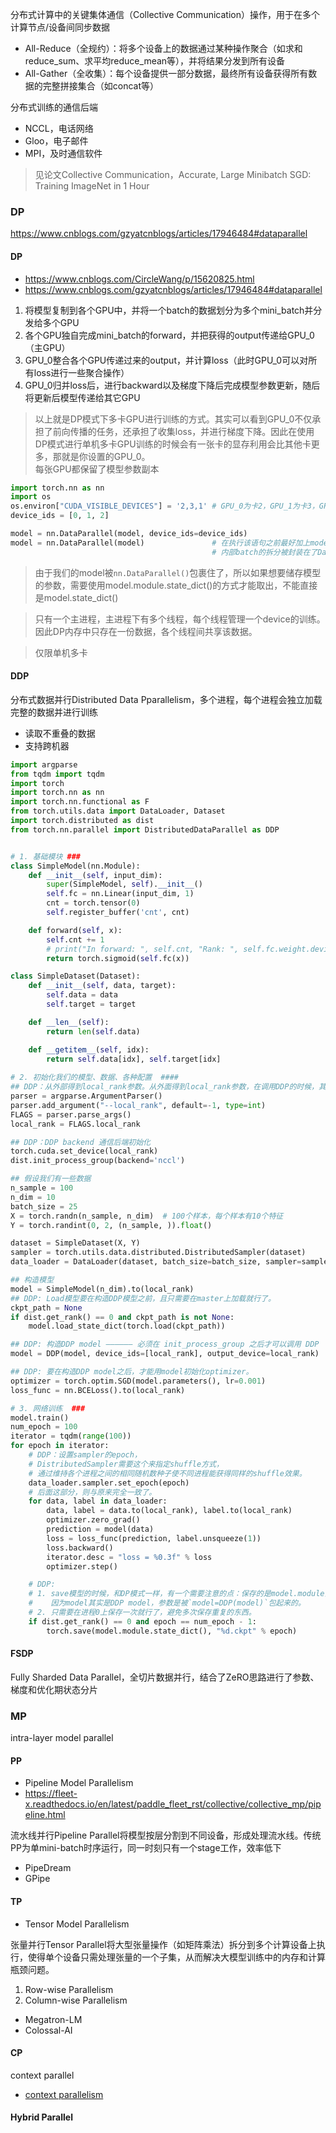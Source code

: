 分布式计算中的关键集体通信（Collective Communication）操作，用于在多个计算节点/设备间同步数据

- All-Reduce（全规约）：将多个设备上的数据通过某种操作聚合（如求和reduce_sum、求平均reduce_mean等），并将结果分发到所有设备
- All-Gather（全收集）：每个设备提供一部分数据，最终所有设备获得所有数据的完整拼接集合（如concat等）

分布式训练的通信后端  

- NCCL，电话网络
- Gloo，电子邮件
- MPI，及时通信软件

> 见论文Collective Communication，Accurate, Large Minibatch SGD: Training ImageNet in 1 Hour

### DP
https://www.cnblogs.com/gzyatcnblogs/articles/17946484#dataparallel

#### DP
- https://www.cnblogs.com/CircleWang/p/15620825.html
- https://www.cnblogs.com/gzyatcnblogs/articles/17946484#dataparallel

1. 将模型复制到各个GPU中，并将一个batch的数据划分为多个mini_batch并分发给多个GPU
2. 各个GPU独自完成mini_batch的forward，并把获得的output传递给GPU_0（主GPU）
3. GPU_0整合各个GPU传递过来的output，并计算loss（此时GPU_0可以对所有loss进行一些聚合操作）
4. GPU_0归并loss后，进行backward以及梯度下降后完成模型参数更新，随后将更新后模型传递给其它GPU

> 以上就是DP模式下多卡GPU进行训练的方式。其实可以看到GPU_0不仅承担了前向传播的任务，还承担了收集loss，并进行梯度下降。因此在使用DP模式进行单机多卡GPU训练的时候会有一张卡的显存利用会比其他卡更多，那就是你设置的GPU_0。  
> 每张GPU都保留了模型参数副本


```python
import torch.nn as nn
import os
os.environ["CUDA_VISIBLE_DEVICES"] = '2,3,1' # GPU_0为卡2，GPU_1为卡3，GPU_3为卡1
device_ids = [0, 1, 2]

model = nn.DataParallel(model, device_ids=device_ids)
model = nn.DataParallel(model)               # 在执行该语句之前最好加上model.cuda(),保证模型存在GPU上
                                             # 内部batch的拆分被封装在了DataParallel模块中
```
> 由于我们的model被`nn.DataParallel()`包裹住了，所以如果想要储存模型的参数，需要使用model.module.state_dict()的方式才能取出，不能直接是model.state_dict()  

> 只有一个主进程，主进程下有多个线程，每个线程管理一个device的训练。因此DP内存中只存在一份数据，各个线程间共享该数据。  

> 仅限单机多卡
#### DDP
分布式数据并行Distributed Data Pparallelism，多个进程，每个进程会独立加载完整的数据并进行训练

- 读取不重叠的数据
- 支持跨机器


```python
import argparse
from tqdm import tqdm
import torch
import torch.nn as nn
import torch.nn.functional as F
from torch.utils.data import DataLoader, Dataset
import torch.distributed as dist
from torch.nn.parallel import DistributedDataParallel as DDP


# 1. 基础模块 ### 
class SimpleModel(nn.Module):
    def __init__(self, input_dim):
        super(SimpleModel, self).__init__()
        self.fc = nn.Linear(input_dim, 1)
        cnt = torch.tensor(0)
        self.register_buffer('cnt', cnt)

    def forward(self, x):
        self.cnt += 1
        # print("In forward: ", self.cnt, "Rank: ", self.fc.weight.device)
        return torch.sigmoid(self.fc(x))

class SimpleDataset(Dataset):
    def __init__(self, data, target):
        self.data = data
        self.target = target

    def __len__(self):
        return len(self.data)

    def __getitem__(self, idx):
        return self.data[idx], self.target[idx]
    
# 2. 初始化我们的模型、数据、各种配置  ####
## DDP：从外部得到local_rank参数。从外面得到local_rank参数，在调用DDP的时候，其会自动给出这个参数
parser = argparse.ArgumentParser()
parser.add_argument("--local_rank", default=-1, type=int)
FLAGS = parser.parse_args()
local_rank = FLAGS.local_rank

## DDP：DDP backend 通信后端初始化
torch.cuda.set_device(local_rank)
dist.init_process_group(backend='nccl')

## 假设我们有一些数据
n_sample = 100
n_dim = 10
batch_size = 25
X = torch.randn(n_sample, n_dim)  # 100个样本，每个样本有10个特征
Y = torch.randint(0, 2, (n_sample, )).float()

dataset = SimpleDataset(X, Y)
sampler = torch.utils.data.distributed.DistributedSampler(dataset)
data_loader = DataLoader(dataset, batch_size=batch_size, sampler=sampler)

## 构造模型
model = SimpleModel(n_dim).to(local_rank)
## DDP: Load模型要在构造DDP模型之前，且只需要在master上加载就行了。
ckpt_path = None
if dist.get_rank() == 0 and ckpt_path is not None:
    model.load_state_dict(torch.load(ckpt_path))

## DDP: 构造DDP model —————— 必须在 init_process_group 之后才可以调用 DDP
model = DDP(model, device_ids=[local_rank], output_device=local_rank)

## DDP: 要在构造DDP model之后，才能用model初始化optimizer。
optimizer = torch.optim.SGD(model.parameters(), lr=0.001)
loss_func = nn.BCELoss().to(local_rank)

# 3. 网络训练  ###
model.train()
num_epoch = 100
iterator = tqdm(range(100))
for epoch in iterator:
    # DDP：设置sampler的epoch，
    # DistributedSampler需要这个来指定shuffle方式，
    # 通过维持各个进程之间的相同随机数种子使不同进程能获得同样的shuffle效果。
    data_loader.sampler.set_epoch(epoch)
    # 后面这部分，则与原来完全一致了。
    for data, label in data_loader:
        data, label = data.to(local_rank), label.to(local_rank)
        optimizer.zero_grad()
        prediction = model(data)
        loss = loss_func(prediction, label.unsqueeze(1))
        loss.backward()
        iterator.desc = "loss = %0.3f" % loss
        optimizer.step()

    # DDP:
    # 1. save模型的时候，和DP模式一样，有一个需要注意的点：保存的是model.module而不是model。
    #    因为model其实是DDP model，参数是被`model=DDP(model)`包起来的。
    # 2. 只需要在进程0上保存一次就行了，避免多次保存重复的东西。
    if dist.get_rank() == 0 and epoch == num_epoch - 1:
        torch.save(model.module.state_dict(), "%d.ckpt" % epoch)
```


#### FSDP
Fully Sharded Data Parallel，全切片数据并行，结合了ZeRO思路进行了参数、梯度和优化期状态分片


### MP
intra-layer model parallel

#### PP
- Pipeline Model Parallelism
- https://fleet-x.readthedocs.io/en/latest/paddle_fleet_rst/collective/collective_mp/pipeline.html

流水线并行Pipeline Parallel将模型按层分割到不同设备，形成处理流水线。传统PP为单mini-batch时序运行，同一时刻只有一个stage工作，效率低下

- PipeDream
- GPipe

#### TP
- Tensor Model Parallelism

张量并行Tensor Parallel将大型张量操作（如矩阵乘法）拆分到多个计算设备上执行，使得单个设备只需处理张量的一个子集，从而解决大模型训练中的内存和计算瓶颈问题。

1. Row-wise Parallelism
2. Column-wise Parallelism

- Megatron-LM
- Colossal-AI


#### CP
context parallel
- [context parallelism](context_parallelism.md)

#### Hybrid Parallel
